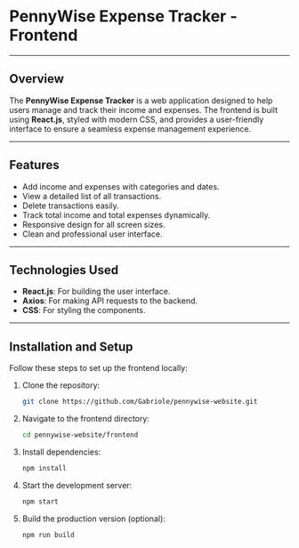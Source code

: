 # PennyWise Expense Tracker - Frontend

---

## **Overview**
The **PennyWise Expense Tracker** is a web application designed to help users manage and track their income and expenses. The frontend is built using **React.js**, styled with modern CSS, and provides a user-friendly interface to ensure a seamless expense management experience.

---

## **Features**
- Add income and expenses with categories and dates.
- View a detailed list of all transactions.
- Delete transactions easily.
- Track total income and total expenses dynamically.
- Responsive design for all screen sizes.
- Clean and professional user interface.

---

## **Technologies Used**
- **React.js**: For building the user interface.
- **Axios**: For making API requests to the backend.
- **CSS**: For styling the components.

---

## **Installation and Setup**

Follow these steps to set up the frontend locally:

1. Clone the repository:
   ```bash
   git clone https://github.com/Gabriole/pennywise-website.git
2. Navigate to the frontend directory:
   ```bash
   cd pennywise-website/frontend
3. Install dependencies:
   ```bash
   npm install
4. Start the development server:
   ```bash
   npm start
5. Build the production version (optional):
   ```bash
   npm run build

